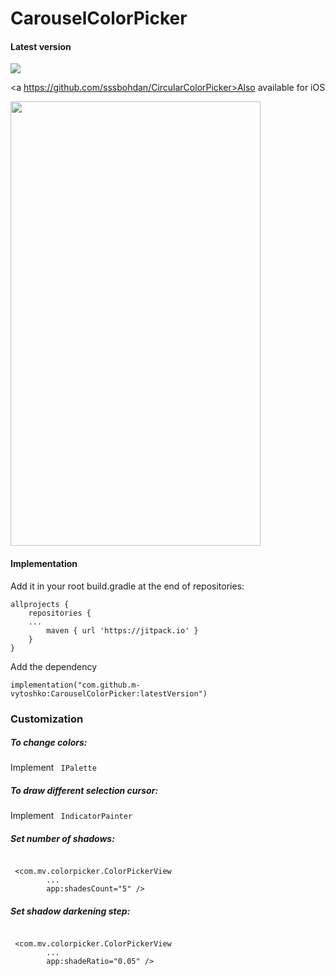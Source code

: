 # CarouselColorPicker

#### Latest version
[![](https://jitpack.io/v/m-vytoshko/CarouselColorPicker.svg)](https://jitpack.io/#m-vytoshko/CarouselColorPicker)

<a https://github.com/sssbohdan/CircularColorPicker>Also available for iOS</a>


<img src="https://github.com/m-vytoshko/CarouselColorPicker/blob/main/img/showcase.gif?raw=true" width="400" height="711">


#### Implementation 
Add it in your root build.gradle at the end of repositories:
```
allprojects {
    repositories {
	...
        maven { url 'https://jitpack.io' }
    }
}
```
Add the dependency
```
implementation("com.github.m-vytoshko:CarouselColorPicker:latestVersion")
```

### Customization
##### To change colors:
Implement ``` IPalette```
##### To draw different selection cursor:
Implement ``` IndicatorPainter```
##### Set number of shadows:
```

 <com.mv.colorpicker.ColorPickerView
        ...
        app:shadesCount="5" />
```
##### Set shadow darkening step:
```

 <com.mv.colorpicker.ColorPickerView
        ...
        app:shadeRatio="0.05" />
```